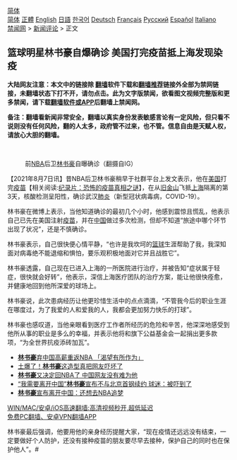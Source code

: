  <!-- 面包屑导航 --> <div class="breadcrumb"><!-- GTranslate: https://gtranslate.io/ -->  <div class="switcher notranslate">  <div class="selected">  <a href="#" onclick="return false;"> 简体</a>  </div>  <div class="option">  <a href="https://www.bannedbook.org" onclick="doGTranslate('zh-CN|zh-CN');jQuery('div.switcher div.selected a').html(jQuery(this).html());return false;" title="简体中文" class="nturl selected"> 简体</a>  <a href="https://www.bannedbook.org/zh-tw/" onclick="doGTranslate('zh-CN|zh-TW');jQuery('div.switcher div.selected a').html(jQuery(this).html());return false;" title="繁體中文" class="nturl"> 正體</a>  <a href="https://www.bannedbook.org/en/" onclick="doGTranslate('zh-CN|en');jQuery('div.switcher div.selected a').html(jQuery(this).html());return false;" title="English" class="nturl"> English</a>  <a href="https://www.bannedbook.org/ja/" onclick="doGTranslate('zh-CN|ja');jQuery('div.switcher div.selected a').html(jQuery(this).html());return false;" title="日本語" class="nturl"> 日語</a>  <a href="https://www.bannedbook.org/ko/" onclick="doGTranslate('zh-CN|ko');jQuery('div.switcher div.selected a').html(jQuery(this).html());return false;" title="한국어" class="nturl"> 한국어</a>  <a href="https://www.bannedbook.org/de/" onclick="doGTranslate('zh-CN|de');jQuery('div.switcher div.selected a').html(jQuery(this).html());return false;" title="Deutsch" class="nturl"> Deutsch</a>  <a href="https://www.bannedbook.org/fr/" onclick="doGTranslate('zh-CN|fr');jQuery('div.switcher div.selected a').html(jQuery(this).html());return false;" title="Français" class="nturl"> Français</a>  <a href="https://www.bannedbook.org/ru/" onclick="doGTranslate('zh-CN|ru');jQuery('div.switcher div.selected a').html(jQuery(this).html());return false;" title="Русский" class="nturl"> Русский</a>  <a href="https://www.bannedbook.org/es/" onclick="doGTranslate('zh-CN|es');jQuery('div.switcher div.selected a').html(jQuery(this).html());return false;" title="Español" class="nturl"> Español</a>  <a href="https://www.bannedbook.org/it/" onclick="doGTranslate('zh-CN|it');jQuery('div.switcher div.selected a').html(jQuery(this).html());return false;" title="Italiano" class="nturl"> Italiano</a>  </div>  </div>      <div class='breadcrumb-sub'><!-- Breadcrumb NavXT 6.3.0 --> <a href="https://www.bannedbook.org/" class="home">禁闻网</a> &gt; <a href="https://www.bannedbook.org/bnews/comments/" class="category">新闻评论</a> &gt; 正文</div></div><h2>篮球明星林书豪自爆确诊 美国打完疫苗抵上海发现染疫</h2> <p class="notice"><b>大陆网友注意：本文中的链接除 <a href="https://github.com/bannedbook/fanqiang" >翻墙</a>软件下载和<a href="https://github.com/killgcd/justmysocks/blob/master/README.md">翻墙推荐</a>链接外全部为禁网链接，未翻墙状态下打不开，请勿点击。此为文字版禁闻，欲看图文视频完整版和更多禁闻，请下载<a href="https://github.com/bannedbook/fanqiang">翻墙软件或APP</a>后翻墙上禁闻网。</p><p>备注：翻墙看新闻非常安全，翻墙以真实身份发表敏感言论有一定风险，但只看不说则没有任何风险，翻的人太多，政府管不过来，也不管。信息自由是天赋人权，请放心大胆的翻墙。</b></p>  <div class="entry"> <br /> <figure><a href="https://i1.wp.com/upload-images-bucket-v64rleca837do.s3.eu-west-1.amazonaws.com/wp-content/uploads/2021/08/07041016/Screen-Shot-2021-08-07-at-2.13.28-pm.png?fit=808%2C456&#038;ssl=1" data-caption="前NBA后卫林书豪自曝确诊（翻摄自IG）"></a><figcaption class="wp-caption-text">前<a href="https://www.bannedbook.org/bnews/tag/nba/" class="st_tag internal_tag" rel="tag" title="标签 NBA 下的日志">NBA</a>后卫<a href="https://www.bannedbook.org/bnews/tag/%e6%9e%97%e4%b9%a6%e8%b1%aa/" class="st_tag internal_tag" rel="tag" title="标签 林书豪 下的日志">林书豪</a>自曝确诊（翻摄自IG）</figcaption></figure> <p>【2021年8月7日讯】昔NBA后卫林书豪稍早于社群平台上发文表示，他在<a href="https://www.bannedbook.org/bnews/tag/%e7%be%8e%e5%9b%bd/" class="st_tag internal_tag" rel="tag" title="标签 美国 下的日志">美国</a>打完<span class='wp_keywordlink'><a href="https://www.bannedbook.org/bnews/tculture/20160630/551027.html" title="疫苗" target="_blank">疫苗</a></span>【相关阅读:<a href='https://www.bannedbook.org/bnews/topimagenews/20180408/925060.html' target='_blank'>纪录片：恐怖的疫苗真相之谜</a>】，在从<a href="https://www.bannedbook.org/bnews/tag/%e6%97%a7%e9%87%91%e5%b1%b1/" class="st_tag internal_tag" rel="tag" title="标签 旧金山 下的日志">旧金山</a>飞抵<a href="https://www.bannedbook.org/bnews/tag/%e4%b8%8a%e6%b5%b7/" class="st_tag internal_tag" rel="tag" title="标签 上海 下的日志">上海</a>隔离的第3天，核酸检测呈阳性，确诊武汉<a href="https://www.bannedbook.org/bnews/tag/%e8%82%ba%e7%82%8e/" class="st_tag internal_tag" rel="tag" title="标签 肺炎 下的日志">肺炎</a>（新型冠状病毒病，COVID-19）。</p> <p>林书豪在微博上表示，当他知道确诊的最初几个小时，他感到震惊且慌乱，他表示自己已先在美国注射<a href="https://www.bannedbook.org/bnews/tag/%e7%96%ab%e8%8b%97/" class="st_tag internal_tag" rel="tag" title="标签 疫苗 下的日志">疫苗</a>，并在<span class='wp_keywordlink_affiliate'><a href="https://www.bannedbook.org/" title="中国" target="_blank">中国</a></span>做过多次检测，但却不知道“旅途中哪个环节出现了状况”，还是不慎确诊。</p>  <p>林书豪表示，自己很快便心情平静，“也许是我坎坷的<a href="https://www.bannedbook.org/bnews/tag/%E7%AF%AE%E7%90%83/" class="st_tag internal_tag" rel="tag" title="标签 篮球 下的日志">篮球</a>生涯帮助了我，我深知面对病毒绝不能退缩和惧怕，要乐观积极地面对它并且战胜它”。</p> <p>林书豪透露，自己现在已进入上海的一所医院进行治疗，并被告知“症状属于轻症，很快就会好转”，他表示，深信上海医疗团队的治疗方案，能让他很快痊愈，并健康地回到他所深爱的球场上。</p>  <p>林书豪说，此次患病经历让他更珍惜生活中的点点滴滴，“不管我今后的职业生涯在哪度过，为了我爱的人和爱我的人，我都会更加努力快乐的打球”。</p> <p>林书豪也感叹道，当他亲眼看到医疗工作者所经历的危险和辛苦，他深深地感受到他所从事的职业是多么的幸福，并表示他将和旗下公益基金会一起捐出更多款项，“为全世界抗疫添砖加瓦”。</p>  <ul class='op-related-articles' title='相关阅读'> <li><a href='https://www.bannedbook.org/bnews/sports/20210118/1469720.html' target='_blank'><b>林书豪</b>弃中国高薪重返NBA 「渴望有所作为」</a></li> <li><a href='https://www.bannedbook.org/bnews/yule/20200925/1402993.html' target='_blank'>土爆了！<b>林书豪</b>这造型真把网友吓坏了</a></li> <li><a href='https://www.bannedbook.org/bnews/headline/20200916/1397424.html' target='_blank'><b>林书豪</b>又决定回NBA了 中国网友没有难为他</a></li> <li><a href='https://www.bannedbook.org/bnews/sports/20200916/1397260.html' target='_blank'>“我需要离开中国”<b>林书豪</b>宣布不与北京首钢续约 球迷：被吓到了</a></li> <li><a href='https://www.bannedbook.org/bnews/sports/20200916/1397106.html' target='_blank'><b>林书豪</b>宣布离开中国：还想去NBA追梦</a></li> </ul> <p class="texttj"> <a href="https://github.com/bannedbook/fanqiang/wiki/V2ray%E6%9C%BA%E5%9C%BA" target="_blank">WIN/MAC/安卓/iOS高速翻墙:高清视频秒开,超低延迟</a><br/> <a href="https://github.com/bannedbook/fanqiang/wiki/%E7%A6%81%E9%97%BB%E7%BD%91%E5%AE%89%E5%8D%93%E7%BF%BB%E5%A2%99%E6%96%B0%E9%97%BBAPP" target="_blank">免费PC翻墙、安卓VPN翻墙APP</a></p><p>林书豪最后强调，他要用他的亲身经历提醒大家，“现在疫情还远远没有结束，一定要做好个人防护，还没有接种疫苗的朋友要尽早去接种，保护自己的同时也在保护他人”。#</p> <a name='sharetosocial'></a>  <div style="margin-bottom:5px;padding-bottom:5px;clear:both"> <div id="archive-pix-1" class="banner-ads"> <!-- AuctionX Display platform tag START --> <div id="26318x728x90x621x_ADSLOT2" clicktrack="%%CLICK_URL_ESC%%"></div> <!-- AuctionX Display platform tag END --> </div> <div id="archive-pix-2" class="banner-ads"> <!-- AuctionX Display platform tag START --> <div id="26315x300x250x621x_ADSLOT2" clicktrack="%%CLICK_URL_ESC%%"></div> <!-- AuctionX Display platform tag END --> </div> </div>  <div id="archive-pix-1" class="banner-ads"> <!-- AuctionX Display platform tag START --> <div id="26318x728x90x621x_ADSLOT3" clicktrack="%%CLICK_URL_ESC%%"></div> <!-- AuctionX Display platform tag END --> </div> </div><!--END ENTRY--> 